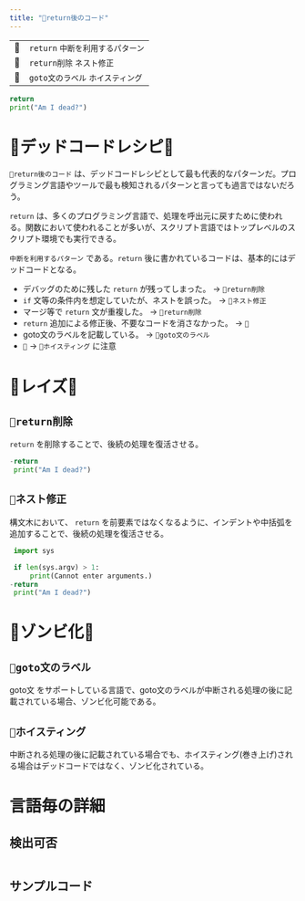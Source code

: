 ```yaml
---
title: "🧪return後のコード"
---
```


|||
|:--|:--|
|🔖|`return` `中断を利用するパターン`|
|👼|`return削除` `ネスト修正`|
|🧟|`goto文のラベル` `ホイスティング`|

``` python:after_return.py
return
print("Am I dead?")
```

# 🧪デッドコードレシピ🧪

`🧪return後のコード` は、デッドコードレシピとして最も代表的なパターンだ。プログラミング言語やツールで最も検知されるパターンと言っても過言ではないだろう。

`return` は、多くのプログラミング言語で、処理を呼出元に戻すために使われる。関数において使われることが多いが、スクリプト言語ではトップレベルのスクリプト環境でも実行できる。

`中断を利用するパターン` である。`return` 後に書かれているコードは、基本的にはデッドコードとなる。

 - デバッグのために残した `return` が残ってしまった。 -> `👼return削除`
 - `if` 文等の条件内を想定していたが、ネストを誤った。 -> `👼ネスト修正`
 - マージ等で `return` 文が重複した。 -> `👼return削除`
 - `return` 追加による修正後、不要なコードを消さなかった。 -> `🛐`
 - goto文のラベルを記載している。 -> `🧟goto文のラベル`
 - `🛐` -> `🧟ホイスティング` に注意


# 👼レイズ👼

## `👼return削除`

`return` を削除することで、後続の処理を復活させる。

``` diff:after_return.py
-return
 print("Am I dead?")
```

## `👼ネスト修正`

構文木において、 `return` を前要素ではなくなるように、インデントや中括弧を追加することで、後続の処理を復活させる。 

``` diff:after_return_with_if.py
 import sys

 if len(sys.argv) > 1:
     print(Cannot enter arguments.)
-return
 print("Am I dead?")
```



# 🧟ゾンビ化🧟

## `🧟goto文のラベル`

goto文 をサポートしている言語で、goto文のラベルが中断される処理の後に記載されている場合、ゾンビ化可能である。



## `🧟ホイスティング`

中断される処理の後に記載されている場合でも、ホイスティング(巻き上げ)される場合はデッドコードではなく、ゾンビ化されている。



# 言語毎の詳細

## 検出可否

||||
|:--|:--|:--|

## サンプルコード

